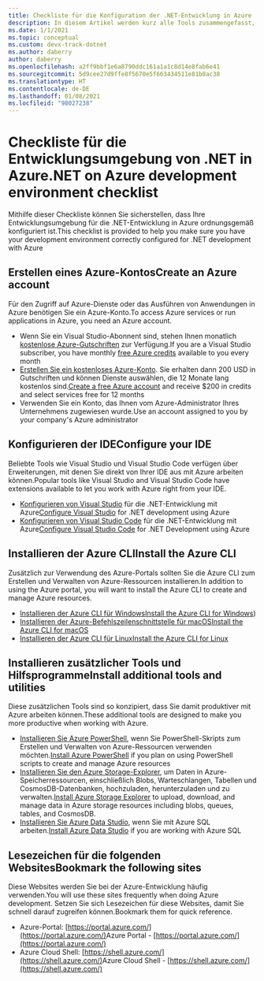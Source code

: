 ```yaml
---
title: Checkliste für die Konfiguration der .NET-Entwicklung in Azure
description: In diesem Artikel werden kurz alle Tools zusammengefasst, die Sie für die .NET-Entwicklung mit Azure installiert haben sollten.
ms.date: 1/1/2021
ms.topic: conceptual
ms.custom: devx-track-dotnet
ms.author: daberry
author: daberry
ms.openlocfilehash: a2ff9bbf1e6a8790ddc161a1a1c8d14e8fab6e41
ms.sourcegitcommit: 5d9cee27d9ffe8f5670e5f663434511e81b8ac38
ms.translationtype: HT
ms.contentlocale: de-DE
ms.lasthandoff: 01/08/2021
ms.locfileid: "98027238"
---
```

# <a name="net-on-azure-development-environment-checklist"></a><span data-ttu-id="56824-103">Checkliste für die Entwicklungsumgebung von .NET in Azure</span><span class="sxs-lookup"><span data-stu-id="56824-103">.NET on Azure development environment checklist</span></span>

<span data-ttu-id="56824-104">Mithilfe dieser Checkliste können Sie sicherstellen, dass Ihre Entwicklungsumgebung für die .NET-Entwicklung in Azure ordnungsgemäß konfiguriert ist.</span><span class="sxs-lookup"><span data-stu-id="56824-104">This checklist is provided to help you make sure you have your development environment correctly configured for .NET development with Azure</span></span>

## <a name="create-an-azure-account"></a><span data-ttu-id="56824-105">Erstellen eines Azure-Kontos</span><span class="sxs-lookup"><span data-stu-id="56824-105">Create an Azure account</span></span>

<span data-ttu-id="56824-106">Für den Zugriff auf Azure-Dienste oder das Ausführen von Anwendungen in Azure benötigen Sie ein Azure-Konto.</span><span class="sxs-lookup"><span data-stu-id="56824-106">To access Azure services or run applications in Azure, you need an Azure account.</span></span>

* <span data-ttu-id="56824-107">Wenn Sie ein Visual Studio-Abonnent sind, stehen Ihnen monatlich [kostenlose Azure-Gutschriften](https://azure.microsoft.com/pricing/member-offers/credit-for-visual-studio-subscribers/) zur Verfügung.</span><span class="sxs-lookup"><span data-stu-id="56824-107">If you are a Visual Studio subscriber, you have monthly [free Azure credits](https://azure.microsoft.com/pricing/member-offers/credit-for-visual-studio-subscribers/) available to you every month</span></span>
* <span data-ttu-id="56824-108">[Erstellen Sie ein kostenloses Azure-Konto](https://azure.microsoft.com/free/dotnet/). Sie erhalten dann 200 USD in Gutschriften und können Dienste auswählen, die 12 Monate lang kostenlos sind.</span><span class="sxs-lookup"><span data-stu-id="56824-108">[Create a free Azure account](https://azure.microsoft.com/free/dotnet/) and receive $200 in credits and select services free for 12 months</span></span>
* <span data-ttu-id="56824-109">Verwenden Sie ein Konto, das Ihnen vom Azure-Administrator Ihres Unternehmens zugewiesen wurde.</span><span class="sxs-lookup"><span data-stu-id="56824-109">Use an account assigned to you by your company's Azure administrator</span></span>

## <a name="configure-your-ide"></a><span data-ttu-id="56824-110">Konfigurieren der IDE</span><span class="sxs-lookup"><span data-stu-id="56824-110">Configure your IDE</span></span>

<span data-ttu-id="56824-111">Beliebte Tools wie Visual Studio und Visual Studio Code verfügen über Erweiterungen, mit denen Sie direkt von Ihrer IDE aus mit Azure arbeiten können.</span><span class="sxs-lookup"><span data-stu-id="56824-111">Popular tools like Visual Studio and Visual Studio Code have extensions available to let you work with Azure right from your IDE.</span></span>

* <span data-ttu-id="56824-112">[Konfigurieren von Visual Studio](./configure-visual-studio.md) für die .NET-Entwicklung mit Azure</span><span class="sxs-lookup"><span data-stu-id="56824-112">[Configure Visual Studio](./configure-visual-studio.md) for .NET development using Azure</span></span>
* <span data-ttu-id="56824-113">[Konfigurieren von Visual Studio Code](./configure-vs-code.md) für die .NET-Entwicklung mit Azure</span><span class="sxs-lookup"><span data-stu-id="56824-113">[Configure Visual Studio Code](./configure-vs-code.md) for .NET Development using Azure</span></span>

## <a name="install-the-azure-cli"></a><span data-ttu-id="56824-114">Installieren der Azure CLI</span><span class="sxs-lookup"><span data-stu-id="56824-114">Install the Azure CLI</span></span>

<span data-ttu-id="56824-115">Zusätzlich zur Verwendung des Azure-Portals sollten Sie die Azure CLI zum Erstellen und Verwalten von Azure-Ressourcen installieren.</span><span class="sxs-lookup"><span data-stu-id="56824-115">In addition to using the Azure portal, you will want to install the Azure CLI to create and manage Azure resources.</span></span>

* <span data-ttu-id="56824-116">[Installieren der Azure CLI für Windows](/cli/azure/install-azure-cli-windows?tabs=azure-cli)</span><span class="sxs-lookup"><span data-stu-id="56824-116">[Install the Azure CLI for Windows](/cli/azure/install-azure-cli-windows?tabs=azure-cli))</span></span>
* [<span data-ttu-id="56824-117">Installieren der Azure-Befehlszeilenschnittstelle für macOS</span><span class="sxs-lookup"><span data-stu-id="56824-117">Install the Azure CLI for macOS</span></span>](/cli/azure/install-azure-cli-macos)
* [<span data-ttu-id="56824-118">Installieren der Azure CLI für Linux</span><span class="sxs-lookup"><span data-stu-id="56824-118">Install the Azure CLI for Linux</span></span>](/cli/azure/install-azure-cli-linux)

## <a name="install-additional-tools-and-utilities"></a><span data-ttu-id="56824-119">Installieren zusätzlicher Tools und Hilfsprogramme</span><span class="sxs-lookup"><span data-stu-id="56824-119">Install additional tools and utilities</span></span>

<span data-ttu-id="56824-120">Diese zusätzlichen Tools sind so konzipiert, dass Sie damit produktiver mit Azure arbeiten können.</span><span class="sxs-lookup"><span data-stu-id="56824-120">These additional tools are designed to make you more productive when working with Azure.</span></span>

* <span data-ttu-id="56824-121">[Installieren Sie Azure PowerShell](/powershell/azure/install-az-ps), wenn Sie PowerShell-Skripts zum Erstellen und Verwalten von Azure-Ressourcen verwenden möchten.</span><span class="sxs-lookup"><span data-stu-id="56824-121">[Install Azure PowerShell](/powershell/azure/install-az-ps) if you plan on using PowerShell scripts to create and manage Azure resources</span></span>
* <span data-ttu-id="56824-122">[Installieren Sie den Azure Storage-Explorer](https://azure.microsoft.com/features/storage-explorer/), um Daten in Azure-Speicherressourcen, einschließlich Blobs, Warteschlangen, Tabellen und CosmosDB-Datenbanken, hochzuladen, herunterzuladen und zu verwalten.</span><span class="sxs-lookup"><span data-stu-id="56824-122">[Install Azure Storage Explorer](https://azure.microsoft.com/features/storage-explorer/) to upload, download, and manage data in Azure storage resources including blobs, queues, tables, and CosmosDB.</span></span>
* <span data-ttu-id="56824-123">[Installieren Sie Azure Data Studio](/sql/azure-data-studio/download-azure-data-studio), wenn Sie mit Azure SQL arbeiten.</span><span class="sxs-lookup"><span data-stu-id="56824-123">[Install Azure Data Studio](/sql/azure-data-studio/download-azure-data-studio) if you are working with Azure SQL</span></span>

## <a name="bookmark-the-following-sites"></a><span data-ttu-id="56824-124">Lesezeichen für die folgenden Websites</span><span class="sxs-lookup"><span data-stu-id="56824-124">Bookmark the following sites</span></span>

<span data-ttu-id="56824-125">Diese Websites werden Sie bei der Azure-Entwicklung häufig verwenden.</span><span class="sxs-lookup"><span data-stu-id="56824-125">You will use these sites frequently when doing Azure development.</span></span>  <span data-ttu-id="56824-126">Setzen Sie sich Lesezeichen für diese Websites, damit Sie schnell darauf zugreifen können.</span><span class="sxs-lookup"><span data-stu-id="56824-126">Bookmark them for quick reference.</span></span>

* <span data-ttu-id="56824-127">Azure-Portal: [https://portal.azure.com/](https://portal.azure.com/)</span><span class="sxs-lookup"><span data-stu-id="56824-127">Azure Portal - [https://portal.azure.com/](https://portal.azure.com/)</span></span>
* <span data-ttu-id="56824-128">Azure Cloud Shell: [https://shell.azure.com/](https://shell.azure.com/)</span><span class="sxs-lookup"><span data-stu-id="56824-128">Azure Cloud Shell - [https://shell.azure.com/](https://shell.azure.com/)</span></span>
